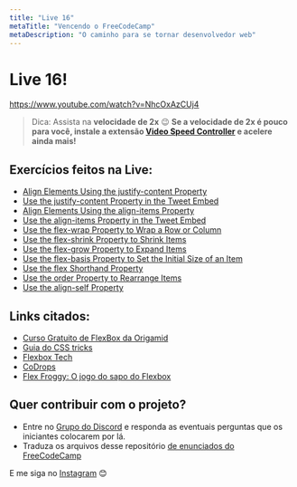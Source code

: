 ```yaml
---
title: "Live 16"
metaTitle: "Vencendo o FreeCodeCamp"
metaDescription: "O caminho para se tornar desenvolvedor web"
---
```


# Live 16!

https://www.youtube.com/watch?v=NhcOxAzCUj4

> Dica: Assista na **velocidade de 2x** 😉 **Se a velocidade de 2x é pouco para você, instale a extensão [Video Speed Controller](http://bit.ly/2YjPJn2) e acelere ainda mais!**

## Exercícios feitos na Live: 

-   [Align Elements Using the justify-content Property](https://www.freecodecamp.org/learn/responsive-web-design/css-flexbox/align-elements-using-the-justify-content-property)
-   [Use the justify-content Property in the Tweet Embed](https://www.freecodecamp.org/learn/responsive-web-design/css-flexbox/use-the-justify-content-property-in-the-tweet-embed)
-   [Align Elements Using the align-items Property](https://www.freecodecamp.org/learn/responsive-web-design/css-flexbox/align-elements-using-the-align-items-property)
-   [Use the align-items Property in the Tweet Embed](https://www.freecodecamp.org/learn/responsive-web-design/css-flexbox/use-the-align-items-property-in-the-tweet-embed)
-   [Use the flex-wrap Property to Wrap a Row or Column](https://www.freecodecamp.org/learn/responsive-web-design/css-flexbox/use-the-flex-wrap-property-to-wrap-a-row-or-column)
-   [Use the flex-shrink Property to Shrink Items](https://www.freecodecamp.org/learn/responsive-web-design/css-flexbox/use-the-flex-shrink-property-to-shrink-items)
-   [Use the flex-grow Property to Expand Items](https://www.freecodecamp.org/learn/responsive-web-design/css-flexbox/use-the-flex-grow-property-to-expand-items)
-   [Use the flex-basis Property to Set the Initial Size of an Item](https://www.freecodecamp.org/learn/responsive-web-design/css-flexbox/use-the-flex-basis-property-to-set-the-initial-size-of-an-item)
-   [Use the flex Shorthand Property](https://www.freecodecamp.org/learn/responsive-web-design/css-flexbox/use-the-flex-shorthand-property)
-   [Use the order Property to Rearrange Items](https://www.freecodecamp.org/learn/responsive-web-design/css-flexbox/use-the-order-property-to-rearrange-items)
-   [Use the align-self Property](https://www.freecodecamp.org/learn/responsive-web-design/css-flexbox/use-the-align-self-property)

## Links citados:

-   [Curso Gratuito de FlexBox da Origamid](https://www.origamid.com/curso/css-flexbox/1-1-css-flexbox)
-   [Guia do CSS tricks](https://css-tricks.com/snippets/css/a-guide-to-flexbox/)
-   [Flexbox Tech](https://flexbox.tech/)
-   [CoDrops](https://tympanus.net/codrops/css_reference/flexbox/)
-   [Flex Froggy: O jogo do sapo do Flexbox](http://flexboxfroggy.com/#pt-br)


## Quer contribuir com o projeto?

- Entre no [Grupo do Discord](https://bit.ly/discord-reativa) e responda as eventuais perguntas que os iniciantes colocarem por lá.
- Traduza os arquivos desse repositório [de enunciados do FreeCodeCamp](https://github.com/reativa/traducao-freecodecamp)

E me siga no [Instagram](http://bit.ly/reativa-insta) 😊
